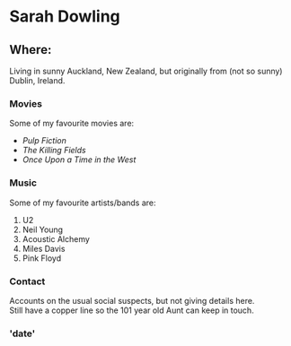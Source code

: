 # Sarah Dowling

##  Where:

Living in sunny Auckland, New Zealand, but originally from (not so sunny) Dublin, Ireland.


###  Movies

Some of my favourite movies are:

- *Pulp Fiction*
- *The Killing Fields*
- *Once Upon a Time in the West*


###  Music

Some of my favourite artists/bands are:

1.  U2
2.  Neil Young
3.  Acoustic Alchemy
4.  Miles Davis
5.  Pink Floyd


###  Contact

Accounts on the usual social suspects, but not giving details here.  
Still have a copper line so the 101 year old Aunt can keep in touch.

### 'date'
